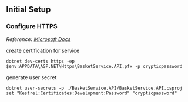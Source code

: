 ## Initial Setup

### Configure HTTPS

_Reference: [Microsoft Docs](https://docs.microsoft.com/en-us/dotnet/core/additional-tools/self-signed-certificates-guide#create-a-self-signed-certificate)_

create certification for service

```
dotnet dev-certs https -ep $env:APPDATA\ASP.NET\Https\BasketService.API.pfx -p crypticpassword
```

generate user secret

```
dotnet user-secrets -p ./BasketService.API/BasketService.API.csproj set "Kestrel:Certificates:Development:Password" "crypticpassword"
```
